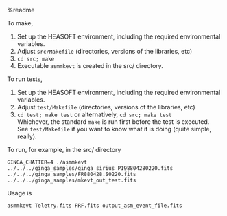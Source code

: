 %readme

To make,

1. Set up the HEASOFT environment, including the required environmental variables.
2. Adjust `src/Makefile` (directories, versions of the libraries, etc)
3. `cd src; make`
4. Executable `asmmkevt` is created in the src/ directory.

To run tests,

1. Set up the HEASOFT environment, including the required environmental variables.
2. Adjust `test/Makefile` (directories, versions of the libraries, etc)
3. `cd test; make test` or alternatively, `cd src; make test`  
   Whichever, the standard `make` is run first before the test is executed.  
   See `test/Makefile` if you want to know what it is doing (quite simple, really).

To run, for example, in the src/ directory

    GINGA_CHATTER=4 ./asmmkevt ../../../ginga_samples/ginga_sirius_P198804280220.fits ../../../ginga_samples/FR880428.S0220.fits ../../../ginga_samples/mkevt_out_test.fits

Usage is

    asmmkevt Teletry.fits FRF.fits output_asm_event_file.fits
